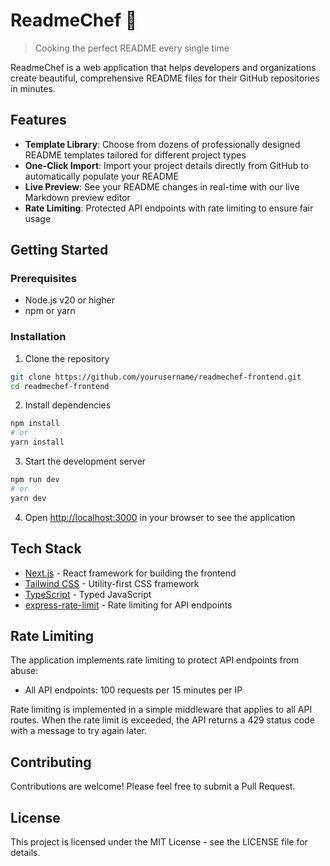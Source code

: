 # ReadmeChef 🍳

> Cooking the perfect README every single time

ReadmeChef is a web application that helps developers and organizations create beautiful, comprehensive README files for their GitHub repositories in minutes.

## Features

- **Template Library**: Choose from dozens of professionally designed README templates tailored for different project types
- **One-Click Import**: Import your project details directly from GitHub to automatically populate your README
- **Live Preview**: See your README changes in real-time with our live Markdown preview editor
- **Rate Limiting**: Protected API endpoints with rate limiting to ensure fair usage

## Getting Started

### Prerequisites

- Node.js v20 or higher
- npm or yarn

### Installation

1. Clone the repository

```bash
git clone https://github.com/yourusername/readmechef-frontend.git
cd readmechef-frontend
```

2. Install dependencies

```bash
npm install
# or
yarn install
```

3. Start the development server

```bash
npm run dev
# or
yarn dev
```

4. Open [http://localhost:3000](http://localhost:3000) in your browser to see the application

## Tech Stack

- [Next.js](https://nextjs.org/) - React framework for building the frontend
- [Tailwind CSS](https://tailwindcss.com/) - Utility-first CSS framework
- [TypeScript](https://www.typescriptlang.org/) - Typed JavaScript
- [express-rate-limit](https://github.com/express-rate-limit/express-rate-limit) - Rate limiting for API endpoints

## Rate Limiting

The application implements rate limiting to protect API endpoints from abuse:

- All API endpoints: 100 requests per 15 minutes per IP

Rate limiting is implemented in a simple middleware that applies to all API routes. When the rate limit is exceeded, the API returns a 429 status code with a message to try again later.

## Contributing

Contributions are welcome! Please feel free to submit a Pull Request.

## License

This project is licensed under the MIT License - see the LICENSE file for details.
